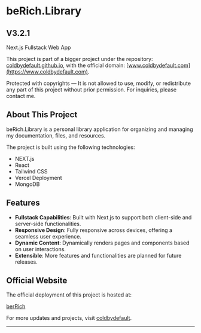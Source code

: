 # beRich.Library 
## V3.2.1
Next.js Fullstack Web App

This project is part of a bigger project under the repository: [coldbydefault.github.io](https://github.com/ColdByDefault/coldbydefault.github.io), with the official domain: [www.coldbydefault.com](https://www.coldbydefault.com). 

Protected with copyrights — It is not allowed to use, modify, or redistribute any part of this project without prior permission. For inquiries, please contact me.

## About This Project
beRich.Library is a personal library application for organizing and managing my documentation, files, and resources.

The project is built using the following technologies:

- NEXT.js
- React
- Tailwind CSS
- Vercel Deployment
- MongoDB


## Features
- **Fullstack Capabilities**: Built with Next.js to support both client-side and server-side functionalities.
- **Responsive Design**: Fully responsive across devices, offering a seamless user experience.
- **Dynamic Content**: Dynamically renders pages and components based on user interactions.
- **Extensible**: More features and functionalities are planned for future releases.

## Official Website
The official deployment of this project is hosted at:

[berRich](https://berichlibrary.coldbydefault.com)

For more updates and projects, visit [coldbydefault](https://www.coldbydefault.com).

---


